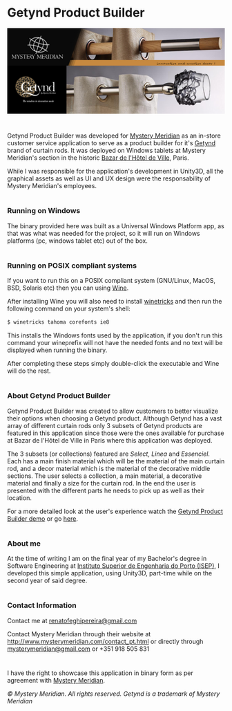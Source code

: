 # Getynd Product Builder
![](./readmeRes/MysteryMeridianGetynd.png "© Mystery Meridian. All rights reserved. Getynd is a trademark of Mystery Meridian")
#
Getynd Product Builder was developed for [Mystery Meridian](http://www.mysterymeridian.com/index_eng.html) as an in-store customer service application to serve as a product builder for it's [Getynd](https://www.getynd.com/en/) brand of curtain rods. It was deployed on Windows tablets at Mystery Meridian's section in the historic [Bazar de l'Hôtel de Ville](https://www.bhv.fr/), Paris. 

While I was responsible for the application's development in Unity3D, all the graphical assets as well as UI and UX design were the responsability of Mystery Meridian's employees.

#

### Running on Windows

The binary provided here was built as a Universal Windows Platform app, as that was what was needed for the project, so it will run on Windows platforms (pc, windows tablet etc) out of the box.

#

### Running on POSIX compliant systems

If you want to run this on a POSIX compliant system (GNU/Linux, MacOS, BSD, Solaris etc) then you can using [Wine](https://www.winehq.org/).

After installing Wine you will also need to install [winetricks](https://wiki.winehq.org/Winetricks) and then run the following command on your system's shell:

```bash
$ winetricks tahoma corefonts ie8
```

This installs the Windows fonts used by the application, if you don't run this command your wineprefix will not have the needed fonts and no text will be displayed when running the binary.

After completing these steps simply double-click the executable and Wine will do the rest.

#

### About Getynd Product Builder

Getynd Product Builder was created to allow customers to better visualize their options when choosing a Getynd product. Although Getynd has a vast array of different curtain rods only 3 subsets of Getynd products are featured in this application since those were the ones available for purchase at Bazar de l'Hôtel de Ville in Paris where this application was deployed.

The 3 subsets (or collections) featured are *Select*, *Linea* and *Essenciel*. Each has a main finish material which will be the material of the main curtain rod, and a decor material which is the material of the decorative middle sections. The user selects a collection, a main material, a decorative material and finally a size for the curtain rod. In the end the user is presented with the different parts he needs to pick up as well as their location.

For a more detailed look at the user's experience watch the [Getynd Product Builder demo](https://streamable.com/7d4b7a) or go [here](./detailed_description.md).
#

### About me

At the time of writing I am on the final year of my Bachelor's degree in Software Engineering at [Instituto Superior de Engenharia do Porto (ISEP)](https://www.isep.ipp.pt/), I developed this simple application, using Unity3D, part-time while on the second year of said degree.

#

### Contact Information

Contact me at renatofeghipereira@gmail.com

Contact Mystery Meridian through their website at http://www.mysterymeridian.com/contact_pt.html or directly through mysterymeridian@gmail.com or +351 918 505 831

#

I have the right to showcase this application in binary form as per agreement with [Mystery Meridian](http://www.mysterymeridian.com/index_eng.html).

*© Mystery Meridian. All rights reserved. Getynd is a trademark of Mystery Meridian*

#
